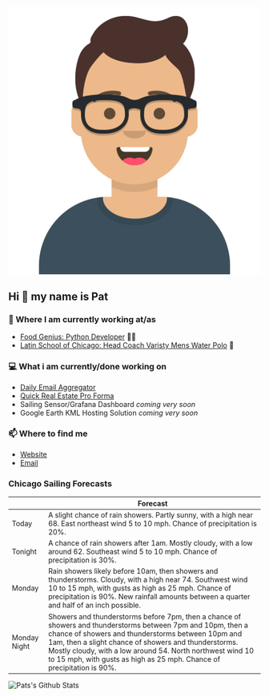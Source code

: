 [![Social banner for p-j-falconer](https://raw.githubusercontent.com/P-J-FALCONER/P-J-FALCONER/master/assets/avataaars.svg)](https://patfalconer.com/)
## Hi :wave: my name is Pat

### 💼 Where I am currently working at/as
- [Food Genius: Python Developer](https://getfoodgenius.com/) 🍔🐍
- [Latin School of Chicago: Head Coach Varisty Mens Water Polo](https://www.latinschool.org/) 🤽


### 💻 What i am currently/done working on
 - [Daily Email Aggregator](https://github.com/P-J-FALCONER/dott_daily_mail)
 - [Quick Real Estate Pro Forma](https://github.com/P-J-FALCONER/henry)
 - Sailing Sensor/Grafana Dashboard *coming very soon*
 - Google Earth KML Hosting Solution *coming very soon*

### 📫 Where to find me
 - [Website](https://patfalconer.com/)
 - [Email](mailto:patrick.j.falconer@gmail.com)


### Chicago Sailing Forecasts
|   | Forecast  |
|---|---|
| Today | A slight chance of rain showers. Partly sunny, with a high near 68. East northeast wind 5 to 10 mph. Chance of precipitation is 20%. |
| Tonight | A chance of rain showers after 1am. Mostly cloudy, with a low around 62. Southeast wind 5 to 10 mph. Chance of precipitation is 30%. |
| Monday | Rain showers likely before 10am, then showers and thunderstorms. Cloudy, with a high near 74. Southwest wind 10 to 15 mph, with gusts as high as 25 mph. Chance of precipitation is 90%. New rainfall amounts between a quarter and half of an inch possible. |
| Monday Night | Showers and thunderstorms before 7pm, then a chance of showers and thunderstorms between 7pm and 10pm, then a chance of showers and thunderstorms between 10pm and 1am, then a slight chance of showers and thunderstorms. Mostly cloudy, with a low around 54. North northwest wind 10 to 15 mph, with gusts as high as 25 mph. Chance of precipitation is 90%. |

![Pats's Github Stats](https://github-readme-stats.vercel.app/api?username=p-j-falconer&show_icons=true&theme=radical)
